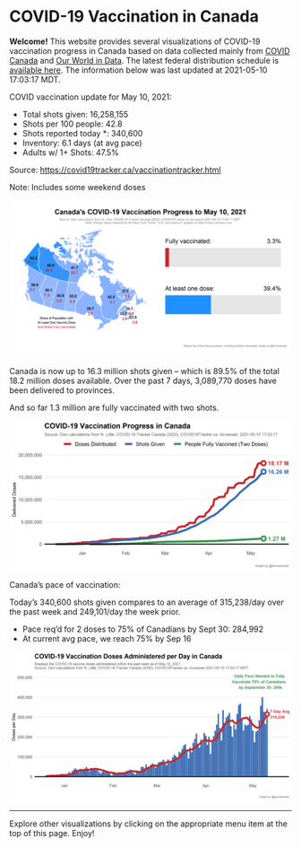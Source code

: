COVID-19 Vaccination in Canada
==============================

**Welcome!** This website provides several visualizations of COVID-19
vaccination progress in Canada based on data collected mainly from
[COVID Canada](https://covid19tracker.ca/vaccinationtracker.html) and
[Our World in Data](https://ourworldindata.org/covid-vaccinations). The
latest federal distribution schedule is [available
here](https://www.canada.ca/en/public-health/services/diseases/2019-novel-coronavirus-infection/prevention-risks/covid-19-vaccine-treatment/vaccine-rollout.html).
The information below was last updated at 2021-05-10 17:03:17 MDT.

COVID vaccination update for May 10, 2021:

-   Total shots given: 16,258,155
-   Shots per 100 people: 42.8
-   Shots reported today \*: 340,600
-   Inventory: 6.1 days (at avg pace)
-   Adults w/ 1+ Shots: 47.5%

Source:
<a href="https://covid19tracker.ca/vaccinationtracker.html" class="uri">https://covid19tracker.ca/vaccinationtracker.html</a>

Note: Includes some weekend doses

![](Plots/plot_main.png)

Canada is now up to 16.3 million shots given – which is 89.5% of the
total 18.2 million doses available. Over the past 7 days, 3,089,770
doses have been delivered to provinces.

And so far 1.3 million are fully vaccinated with two shots.

![](Plots/plot_total.png)

Canada’s pace of vaccination:

Today’s 340,600 shots given compares to an average of 315,238/day over
the past week and 249,101/day the week prior.

-   Pace req’d for 2 doses to 75% of Canadians by Sept 30: 284,992
-   At current avg pace, we reach 75% by Sep 16

![](Plots/pace_national.png)

------------------------------------------------------------------------

Explore other visualizations by clicking on the appropriate menu item at
the top of this page. Enjoy!
